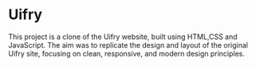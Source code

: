 # Uifry
This project is a clone of the Uifry website, built using HTML,CSS and JavaScript. The aim was to replicate the design and layout of the original Uifry site, focusing on clean, responsive, and modern design principles.
